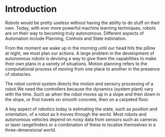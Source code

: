 # Introduction
Robots would be pretty useless without having the ability to do stuff on their own. Today, with ever more powerful machine learning techniques, robots are on their way to becoming truly autonomous. 
Different aspects of Automation include Planning, Controls and State estimation.

From the moment we wake up in the morning until our head hits the pillow at night, we must plan our actions. A large problem in the development of autonomous robots is devising a way to give them the capabilities to make their own plans in a variety of situations.  Motion planning refers to the computational process of moving from one place to another in the presence of obstacles.

The robot control system directs the motion and sensory processing of a robot.We need the controllers because the dynamics (system plant) vary with the time. Such as when the robot moves up in a slope and then down in the slope, or first travels on smooth concrete, then on a carpeted floor.

A key aspect of robotics today is estimating the state, such as position and orientation, of a robot as it moves through the world. Most robots and autonomous vehicles depend on noisy data from sensors such as cameras or laser rangefinders or a combination of these to localise themselves in a three-dimensional world.